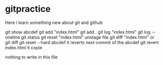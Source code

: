 # gitpractice
Here i learn something new about git and github

git show abcdef
git add "index.html" git add .
git log "index.html" git log --oneline
git status
git reset "index.html" unstage file
git diff "index.html" or git diff
git reset --hard abcdef it reverts next commit of the abcdef
git revert index.html  it copie



nothing to write in this file


